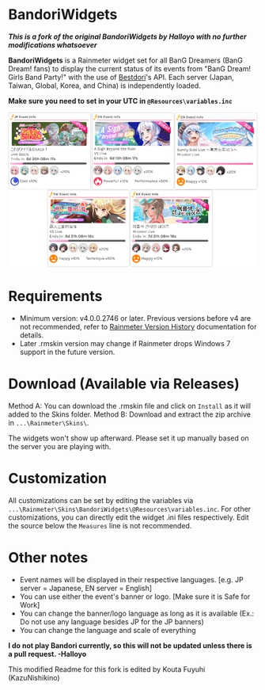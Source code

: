 # BandoriWidgets
***This is a fork of the original BandoriWidgets by Halloyo with no further modifications whatsoever***

**BandoriWidgets** is a Rainmeter widget set for all BanG Dreamers (BanG Dream! fans) to display the current status of its events from "BanG Dream! Girls Band Party!" with the use of [Bestdori](https://bestdori.com/)'s API. Each server (Japan, Taiwan, Global, Korea, and China) is independently loaded.

**Make sure you need to set in your UTC in `@Resources\variables.inc`**

![alt text](/screenshot.png)

# Requirements
* Minimum version: v4.0.0.2746 or later. Previous versions before v4 are not recommended, refer to [Rainmeter Version History](https://docs.rainmeter.net/history/) documentation for details.
* Later .rmskin version may change if Rainmeter drops Windows 7 support in the future version.

# Download (Available via Releases)
Method A: You can download the .rmskin file and click on `Install` as it will added to the Skins folder.
Method B: Download and extract the zip archive in `...\Rainmeter\Skins\`.

The widgets won't show up afterward. Please set it up manually based on the server you are playing with.


# Customization
All customizations can be set by editing the variables via `...\Rainmeter\Skins\BandoriWidgets\@Resources\variables.inc`.
For other customizations, you can directly edit the widget .ini files respectively. Edit the source below the `Measures` line is not recommended.

# Other notes
* Event names will be displayed in their respective languages. [e.g. JP server = Japanese, EN server = English]
* You can use either the event's banner or logo. [Make sure it is Safe for Work]
* You can change the banner/logo language as long as it is available (Ex.: Do not use any language besides JP for the JP banners)
* You can change the language and scale of everything


**I do not play Bandori currently, so this will not be updated unless there is a pull request. -Halloyo**

This modified Readme for this fork is edited by Kouta Fuyuhi (KazuNishikino)
